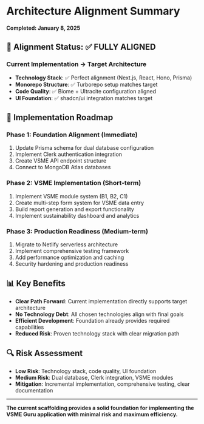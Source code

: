 # Architecture Alignment Summary

**Completed: January 8, 2025**

## 🎯 **Alignment Status: ✅ FULLY ALIGNED**

### **Current Implementation → Target Architecture**
- **Technology Stack**: ✅ Perfect alignment (Next.js, React, Hono, Prisma)
- **Monorepo Structure**: ✅ Turborepo setup matches target
- **Code Quality**: ✅ Biome + Ultracite configuration aligned
- **UI Foundation**: ✅ shadcn/ui integration matches target

## 🚀 **Implementation Roadmap**

### **Phase 1: Foundation Alignment (Immediate)**
1. Update Prisma schema for dual database configuration
2. Implement Clerk authentication integration
3. Create VSME API endpoint structure
4. Connect to MongoDB Atlas databases

### **Phase 2: VSME Implementation (Short-term)**
1. Implement VSME module system (B1, B2, C1)
2. Create multi-step form system for VSME data entry
3. Build report generation and export functionality
4. Implement sustainability dashboard and analytics

### **Phase 3: Production Readiness (Medium-term)**
1. Migrate to Netlify serverless architecture
2. Implement comprehensive testing framework
3. Add performance optimization and caching
4. Security hardening and production readiness

## 📊 **Key Benefits**

- **Clear Path Forward**: Current implementation directly supports target architecture
- **No Technology Debt**: All chosen technologies align with final goals
- **Efficient Development**: Foundation already provides required capabilities
- **Reduced Risk**: Proven technology stack with clear migration path

## 🔍 **Risk Assessment**

- **Low Risk**: Technology stack, code quality, UI foundation
- **Medium Risk**: Dual database, Clerk integration, VSME modules
- **Mitigation**: Incremental implementation, comprehensive testing, clear documentation

---

**The current scaffolding provides a solid foundation for implementing the VSME Guru application with minimal risk and maximum efficiency.**
